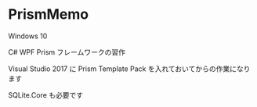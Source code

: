# PrismMemo
Windows 10

C# WPF Prism フレームワークの習作

Visual Studio 2017 に Prism Template Pack を入れておいてからの作業になります

SQLite.Core も必要です
